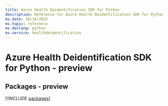 ```yaml
---
title: Azure Health Deidentification SDK for Python
description: Reference for Azure Health Deidentification SDK for Python
ms.date: 10/16/2025
ms.topic: reference
ms.devlang: python
ms.service: healthdeidentification
---
```

# Azure Health Deidentification SDK for Python - preview
## Packages - preview
[!INCLUDE [packages](health-deidentification-index.md)]